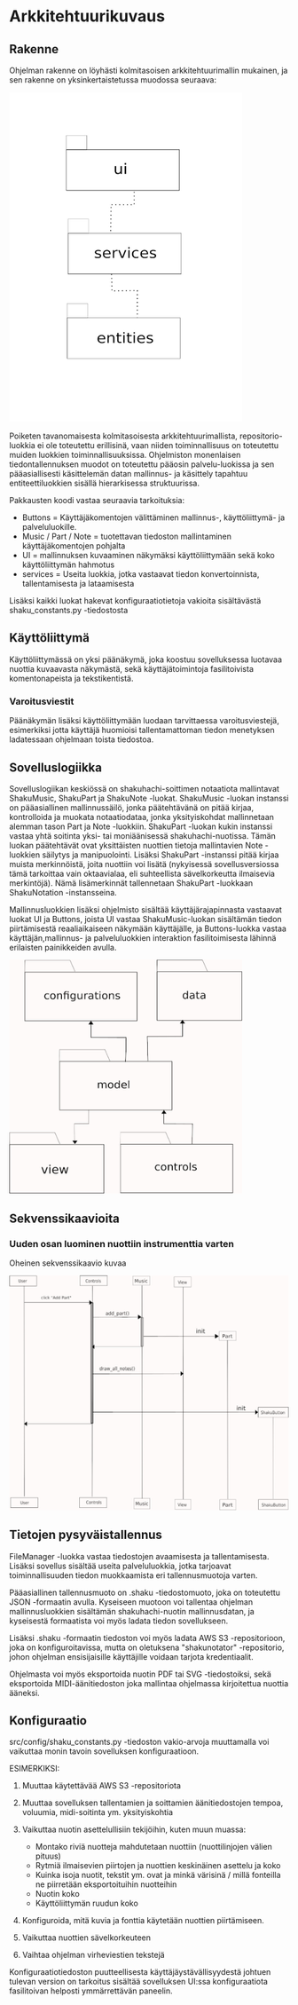 # Arkkitehtuurikuvaus

## Rakenne

Ohjelman rakenne on löyhästi kolmitasoisen arkkitehtuurimallin mukainen, ja sen rakenne on yksinkertaistetussa muodossa seuraava:

<img src="https://github.com/ElectricShakuhachi/ot-harjoitustyo/blob/master/dokumentaatio/kuvat/architecture.jpg" width="420">

Poiketen tavanomaisesta kolmitasoisesta arkkitehtuurimallista, repositorio-luokkia ei ole toteutettu erillisinä, vaan niiden
toiminnallisuus on toteutettu muiden luokkien toiminnallisuuksissa. Ohjelmiston monenlaisen tiedontallennuksen muodot on toteutettu pääosin palvelu-luokissa ja sen pääasiallisesti käsittelemän datan mallinnus- ja käsittely tapahtuu entiteettiluokkien sisällä hierarkisessa struktuurissa.

Pakkausten koodi vastaa seuraavia tarkoituksia:

- Buttons = Käyttäjäkomentojen välittäminen mallinnus-, käyttöliittymä- ja palveluluokille.
- Music / Part / Note = tuotettavan tiedoston mallintaminen käyttäjäkomentojen pohjalta
- UI = mallinnuksen kuvaaminen näkymäksi käyttöliittymään sekä koko käyttöliittymän hahmotus
- services = Useita luokkia, jotka vastaavat tiedon konvertoinnista, tallentamisesta ja lataamisesta 

Lisäksi kaikki luokat hakevat konfiguraatiotietoja vakioita sisältävästä shaku_constants.py -tiedostosta

## Käyttöliittymä

Käyttöliittymässä on yksi päänäkymä, joka koostuu sovelluksessa luotavaa nuottia kuvaavasta näkymästä, sekä käyttäjätoimintoja fasilitoivista komentonapeista ja tekstikentistä. 

### Varoitusviestit

Päänäkymän lisäksi käyttöliittymään luodaan tarvittaessa varoitusviestejä, esimerkiksi jotta käyttäjä huomioisi tallentamattoman tiedon menetyksen ladatessaan ohjelmaan toista tiedostoa.

## Sovelluslogiikka

Sovelluslogiikan keskiössä on shakuhachi-soittimen notaatiota mallintavat ShakuMusic, ShakuPart ja ShakuNote -luokat.
ShakuMusic -luokan instanssi on pääasiallinen mallinnussäilö, jonka päätehtävänä on pitää kirjaa, kontrolloida ja muokata
notaatiodataa, jonka yksityiskohdat mallinnetaan alemman tason Part ja Note -luokkiin.
  ShakuPart -luokan kukin instanssi vastaa yhtä soitinta yksi- tai moniäänisessä shakuhachi-nuotissa. Tämän luokan päätehtävät
ovat yksittäisten nuottien tietoja mallintavien Note -luokkien säilytys ja manipuolointi. Lisäksi ShakuPart -instanssi pitää
kirjaa muista merkinnöistä, joita nuottiin voi lisätä (nykyisessä sovellusversiossa tämä tarkoittaa vain oktaavialaa, eli 
suhteellista sävelkorkeutta ilmaisevia merkintöjä). Nämä lisämerkinnät tallennetaan ShakuPart -luokkaan ShakuNotation -instansseina.

Mallinnusluokkien lisäksi ohjelmisto sisältää käyttäjärajapinnasta vastaavat luokat UI ja Buttons, joista UI vastaa ShakuMusic-luokan sisältämän tiedon piirtämisestä reaaliaikaiseen näkymään käyttäjälle, ja Buttons-luokka vastaa käyttäjän,mallinnus- ja palveluluokkien interaktion fasilitoimisesta lähinnä erilaisten painikkeiden avulla. 

<img src="https://github.com/ElectricShakuhachi/ot-harjoitustyo/blob/master/dokumentaatio/kuvat/packages.jpg" width="420">

## Sekvenssikaavioita

### Uuden osan luominen nuottiin instrumenttia varten

Oheinen sekvenssikaavio kuvaa 

<img src="https://github.com/ElectricShakuhachi/ot-harjoitustyo/blob/master/dokumentaatio/kuvat/sequence_add_part.jpg" width="820">

## Tietojen pysyväistallennus

FileManager -luokka vastaa tiedostojen avaamisesta ja tallentamisesta. Lisäksi sovellus sisältää useita palveluluokkia, jotka
tarjoavat toiminnallisuuden tiedon muokkaamista eri tallennusmuotoja varten.

Pääasiallinen tallennusmuoto on .shaku -tiedostomuoto, joka on toteutettu JSON -formaatin avulla. Kyseiseen muotoon voi tallentaa ohjelman mallinnusluokkien sisältämän shakuhachi-nuotin mallinnusdatan, ja kyseisestä formaatista voi myös
ladata tiedon sovellukseen.

Lisäksi .shaku -formaatin tiedoston voi myös ladata AWS S3 -repositorioon, joka on konfiguroitavissa, mutta on oletuksena
"shakunotator" -repositorio, johon ohjelman ensisijaisille käyttäjille voidaan tarjota kredentiaalit.

Ohjelmasta voi myös eksportoida nuotin PDF tai SVG -tiedostoiksi, sekä eksportoida MIDI-äänitiedoston joka mallintaa
ohjelmassa kirjoitettua nuottia ääneksi.


## Konfiguraatio

src/config/shaku_constants.py -tiedoston vakio-arvoja muuttamalla voi vaikuttaa monin tavoin sovelluksen konfiguraatioon.

ESIMERKIKSI:

1. Muuttaa käytettävää AWS S3 -repositoriota

2. Muuttaa sovelluksen tallentamien ja soittamien äänitiedostojen tempoa, voluumia, midi-soitinta ym. yksityiskohtia

3. Vaikuttaa nuotin asettelullisiin tekijöihin, kuten muun muassa:
    - Montako riviä nuotteja mahdutetaan nuottiin (nuottilinjojen välien pituus)
    - Rytmiä ilmaisevien piirtojen ja nuottien keskinäinen asettelu ja koko
    - Kuinka isoja nuotit, tekstit ym. ovat ja minkä värisinä / millä fonteilla ne piirretään eksportoituihin nuotteihin
    - Nuotin koko
    - Käyttöliittymän ruudun koko

4. Konfiguroida, mitä kuvia ja fonttia käytetään nuottien piirtämiseen.

5. Vaikuttaa nuottien sävelkorkeuteen

6. Vaihtaa ohjelman virheviestien tekstejä

Konfiguraatiotiedoston puutteellisesta käyttäjäystävällisyydestä johtuen tulevan version on tarkoitus sisältää sovelluksen UI:ssa konfiguraatiota fasilitoivan helposti ymmärrettävän paneelin.

